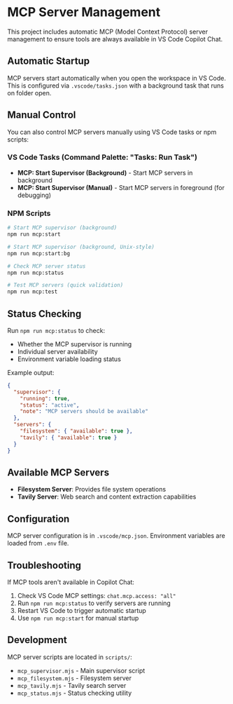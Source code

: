 # MCP Server Management

This project includes automatic MCP (Model Context Protocol) server management to ensure tools are always available in VS Code Copilot Chat.

## Automatic Startup

MCP servers start automatically when you open the workspace in VS Code. This is configured via `.vscode/tasks.json` with a background task that runs on folder open.

## Manual Control

You can also control MCP servers manually using VS Code tasks or npm scripts:

### VS Code Tasks (Command Palette: "Tasks: Run Task")

- **MCP: Start Supervisor (Background)** - Start MCP servers in background
- **MCP: Start Supervisor (Manual)** - Start MCP servers in foreground (for debugging)

### NPM Scripts

```bash
# Start MCP supervisor (background)
npm run mcp:start

# Start MCP supervisor (background, Unix-style)
npm run mcp:start:bg

# Check MCP server status
npm run mcp:status

# Test MCP servers (quick validation)
npm run mcp:test
```

## Status Checking

Run `npm run mcp:status` to check:

- Whether the MCP supervisor is running
- Individual server availability
- Environment variable loading status

Example output:

```json
{
  "supervisor": {
    "running": true,
    "status": "active",
    "note": "MCP servers should be available"
  },
  "servers": {
    "filesystem": { "available": true },
    "tavily": { "available": true }
  }
}
```

## Available MCP Servers

- **Filesystem Server**: Provides file system operations
- **Tavily Server**: Web search and content extraction capabilities

## Configuration

MCP server configuration is in `.vscode/mcp.json`. Environment variables are loaded from `.env` file.

## Troubleshooting

If MCP tools aren't available in Copilot Chat:

1. Check VS Code MCP settings: `chat.mcp.access: "all"`
2. Run `npm run mcp:status` to verify servers are running
3. Restart VS Code to trigger automatic startup
4. Use `npm run mcp:start` for manual startup

## Development

MCP server scripts are located in `scripts/`:

- `mcp_supervisor.mjs` - Main supervisor script
- `mcp_filesystem.mjs` - Filesystem server
- `mcp_tavily.mjs` - Tavily search server
- `mcp_status.mjs` - Status checking utility
